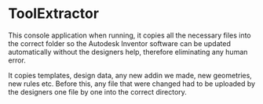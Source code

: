# ToolExtractor

This console application when running, it copies all the necessary files into the correct folder so the Autodesk Inventor software can be updated automatically without the designers help, 
therefore eliminating any human error.

It copies templates, design data, any new addin we made, new geometries, new rules etc. Before this, any file that were changed had to be uploaded by the designers one file by one
into the correct directory.
